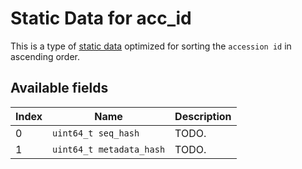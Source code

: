 # Static Data for acc_id

This is a type of [static data](https://gitlab.ethz.ch/rmuntean/tracking-changes/-/tree/main/documentation/static_data.md) optimized for sorting the `accession id` in ascending order.

## Available fields

| Index          | Name        | Description|
| ------------- | ----------- | ---------- |
| 0  | `uint64_t seq_hash`    | TODO.|
| 1   | `uint64_t metadata_hash`    | TODO. |
